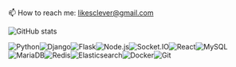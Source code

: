 <!--
**loveclever/loveclever** is a ✨ _special_ ✨ repository because its `README.md` (this file) appears on your GitHub profile.

Here are some ideas to get you started:

- 🔭 I’m currently working on ...
- 🌱 I’m currently learning ...
- 👯 I’m looking to collaborate on ...
- 🤔 I’m looking for help with ...
- 💬 Ask me about ...
- 📫 How to reach me: ...
- 😄 Pronouns: ...
- ⚡ Fun fact: ...
-->

📫 How to reach me: likesclever@gmail.com

![GitHub stats](https://github-readme-stats.vercel.app/api?username=loveclever&include_all_commits=true&count_private=true&hide=stars,issues)

![Python](https://img.shields.io/badge/-Python-3776AB?style=plastic&logo=python&logoColor=white)![Django](https://img.shields.io/badge/-Django-113127?style=plastic&logo=django&logoColor=white)![Flask](https://img.shields.io/badge/-Flask-000000?style=plastic&logo=flask&logoColor=white)![Node.js](https://img.shields.io/badge/-Node.js-339933?style=plastic&logo=node.js&logoColor=white)![Socket.IO](https://img.shields.io/badge/-Socket.IO-010101?style=plastic&logo=socket.io&logoColor=white)![React](https://img.shields.io/badge/-React-61DAFB?style=plastic&logo=react&logoColor=white)![MySQL](https://img.shields.io/badge/-MySQL-4479A1?style=plastic&logo=mysql&logoColor=white)![MariaDB](https://img.shields.io/badge/-MariaDB-003545?style=plastic&logo=mariadb&logoColor=white)![Redis](https://img.shields.io/badge/-Redis-DC382D?style=plastic&logo=redis&logoColor=white)![Elasticsearch](https://img.shields.io/badge/-Elasticsearch-005571?style=plastic&logo=elasticsearch&logoColor=white)![Docker](https://img.shields.io/badge/-Docker-2496ED?style=plastic&logo=docker&logoColor=white)![Git](https://img.shields.io/badge/-Git-F05032?style=plastic&logo=git&logoColor=white)
